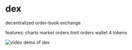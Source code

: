 # dex
decentralized order-book exchange

features:
charts
market orders
limit orders
wallet
4 tokens

![video demo of dex](https://youtu.be/UXhqVX9Nl_Y)